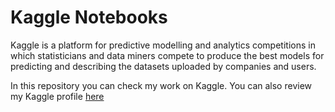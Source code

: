 # Kaggle Notebooks

Kaggle is a platform for predictive modelling and analytics competitions in which statisticians and data miners compete to produce the
best models for predicting and describing the datasets uploaded by companies and users.

In this repository you can check my work on Kaggle. You can also review my Kaggle profile [here](https://www.kaggle.com/xvivancos/kernels)
